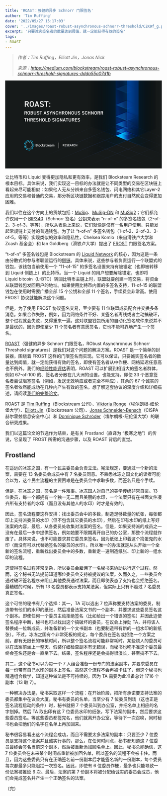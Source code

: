 ```yaml
---
title: 'ROAST：强健的异步 Schnorr 门限签名'
author: 'Tim Ruffing'
date: '2022/05/27 15:17:03'
cover: '../images/roast-robust-asynchronous-schnorr-threshold/CZK9f_g.png'
excerpt: '只要诚实签名者的数量达到阈值，就一定能获得有效的签名'
tags:
- ROAST
---
```



> *作者：Tim Ruffing，Elliott Jin，Jonas Nick*
> 
> *来源：<https://medium.com/blockstream/roast-robust-asynchronous-schnorr-threshold-signatures-ddda55a07d1b>*





![img](../images/roast-robust-asynchronous-schnorr-threshold/CZK9f_g.png)

让比特币和 Liquid 变得更加隐私和更有效率，是我们 Blocksteam Research 的根本目标。具体来说，我们实现这一目标的办法就是让不同类型的交易在区块链上看起来尽可能相似：如果他人无从分辨来自多签名钱包、闪电网络和其它Layer-2 应用的交易和普通的交易，那分析区块链数据和跟踪用户的支付自然就会变得更加困难。

我们以往在这个方向上的贡献包括：[MuSig](https://blog.blockstream.com/en-musig-a-new-multisignature-standard/)、[MuSig-DN](https://medium.com/blockstream/musig-dn-schnorr-multisignatures-with-verifiably-deterministic-nonces-27424b5df9d6) 和 [MuSig2](https://medium.com/blockstream/musig2-simple-two-round-schnorr-multisignatures-bf9582e99295)；它们都允许仅用一个 [BIP340](https://github.com/bitcoin/bips/blob/master/bip-0340.mediawiki)（Schnorr 签名）公钥来表示 “n-of-n” 的多签名钱包（2-of-2，3-of-3，等等），所以从表象上来说，它们就像是仅有一名用户使用、只能发起常规链上支付的普通钱包。为了让 “t-of-n” 多签名钱包（1-of-2、2-of-3、3-of-5，等等）实现类似的效率和隐私性，Chelsea Komlo（来自滑铁卢大学和 Zcash 基金会）和 Ian Goldberg（滑铁卢大学）提出了 [FROST](https://eprint.iacr.org/2020/852) 门限签名方案。

“t-of-n” 多签名钱包是 Blockstream 的 [Liquid Network](https://blockstream.com/liquid/) 的核心，因为这是一条由分散式的参与者联盟运行的[侧链](https://blockstream.com/assets/downloads/pdf/liquid-whitepaper.pdf)。具体来说，这些参与者负责运行一个联盟式的钱包，该钱包当前使用一个 “11-of-15” 的多签名设置来持有被锚定（也即被转移到 Liquid 侧链上）的比特币。当一个 Liquid 的用户想要解除锚定，也即将 Liquid bitcoin（L-BTC）转回比特币主链上时，联盟就要创建一笔交易，将资金从联盟钱包发回用户的地址。如果使用比特币内置的多签名支持，11-of-15 的联盟钱包在使用时需要广播全部 15 个公钥和全部 11 个签名，手续费会非常高。使用 FROST 协议就能解决这个问题。

但是，为了使用 FROST 协议签名交易，至少要有 11 位联盟成员配合并交换多条消息。如果合作失败，例如，因为网络条件不好、某签名者离线或者主动搞破环，整个过程就会失败，又得重来一遍。这对联盟钱包所用的自动化签名软件来说并不是最优的，因为即使至少 11 个签名者有意愿签名，它也不能可靠地产生一个签名。

[ROAST](https://eprint.iacr.org/2022/550.pdf)（强健的异步 Schnorr 门限签名，RObust Asynchronous Schnorr Threshold signatures）是我们对这个问题的解决方案。ROAST 是一个简单的封装器，围绕着 FROST 这样的门限签名而实现。它可以保证，只要诚实签名者的数量达到阈值，就一定能获得有效的签名，即使有签名者从中作梗、网络延迟任意高也不例外。我们的[经验性能评估](https://github.com/robot-dreams/roast)表明，ROAST 可以扩展到相当大的签名者群体，例如 67-of-100 的、签名者分散在几大洲的设置，也能支持。即使 33 个恶意签名者尝试阻塞签名（例如，发送无效响应或者完全不响应），其余的 67 个诚实的签名者依然能成功在几秒内产生有效的签名。想了解这套协议的深度介绍和详细描述，请阅读[我们的完整论文](https://eprint.iacr.org/2022/550.pdf)。

ROAST 是 [Tim Ruffing](https://twitter.com/real_or_random?lang=de)（Blockstream 公司）、[Viktoria Ronge](https://www.chaac.tf.fau.eu/person/viktoria-ronge)（埃尔朗根-纽伦堡大学）、[Elliott Jin](https://twitter.com/robot__dreams?lang=de)（Blockstream 公司）、[Jonas Schneider-Bensch](https://twitter.com/jonschben)（CISPA 赫尔霍兹信息安全中心）和 [Dominique Schröder](https://twitter.com/doschroeder)（埃尔朗根-纽伦堡大学）的联合研究成果。

我们以这篇论文的节选作为结束，是有关 Frostland（直译为 “极寒之地”）的传说，它呈现了 FROST 所需的沟通步骤，以及 ROAST 背后的直觉。

## Frostland

在遥远的冰冻之国，有一个民主委员会负责立法。宪法规定，要通过一个新的法案，需要在 13 名委员会成员中有 7 名委员同意。不熟悉冰冻之国文化的读者可能会以为，这个民主流程的主要困难是在委员会中求取多数，而签名只是个手续。

但是，在冰冻之国，签名是一件难事。冰冻国人对自己的美学传统非常自豪。13 位委员，每一个都拥有一个独一无二而且美丽的水印，一个法案只有在书面文件凑齐所有支持者的水印（而且没有其他人的水印）时才是有效的。

因此，签名流程要这样安排：找出委员会中的多数，制造足够数量的纸张，每张都印上支持派委员的水印（但不包含其它委员的水印），然后在印有水印的纸上写好法案的内容，最后，从各委员处收集对法案的签名。但是，如果支持派的成员之一没有在最后一步中提供签名，例如她要不限期离开自己的办公室，那整个流程就作废了。具体来说，也不可能要求其它委员来签名，因为纸张上印着这个捣蛋鬼的水印（而没有可以代替她签名的委员的水印）。所以唯一的办法就是从头开始一个全新的签名流程，重新找出委员会中的多数，重新走一遍制造纸张、印上新的一组水印的流程。

这使得签名过程非常复杂，所以委员会雇佣了一名秘书来协助执行这个过程。然而，这个秘书无法提前知道哪位委员会支持被提议的法案。久而久之，一些委员会通过破环签名程序来阻止其他委员通过法案，而且即使表态了支持也会拒绝签名。最糟糕的时候，所有 13 名委员都表示支持某法案，但实际上只有不超过 7 名委员真正签名。

这个可怜的秘书有几个选择：其一，TA 可以选出 7 位声称要支持法案的委员，制造带有他们的水印的纸张，然后准备法案文书的一个副本，并要求这些委员签名这个副本。即使任何一个委员主动拒绝签名（比如给出一个错误的签名）并因此迫使签名程序中断，秘书也可以找出这个搞破坏的委员，在议会上弹劾 TA，并将该人替换成一位新成员，并准备新的一个文书副本（也要制造带有新的一组水印的新纸张）。不过，冰冻之国有个非常死板的规定，每个委员在签名或拒绝一个方案之前，都有无限长的审核时间，所以整个签名流程可能非常耗时。某些烦人的委员可以在法案前坐上一整天、假装仔细检查副本有无错误，而秘书也吃不准这个委员最终会签名还是会一直坐下去。结果，签名程序还是会搞得很漫长，甚至搞不下去。

其二，这个秘书可以为每一个 7 人组合准备一份专门的法案副本，并要求委员在每一份带有自己水印的副本上签名。虽然这个流程不会再被卡住了，但这个秘书也精通组合数学，知道这种做法是不可持续的，因为 TA 需要为此准备总计 1716 个副本（13 取 7）。

一种解决办法是，秘书采取这样一个流程：在开始阶段，把所有承诺要支持法案的委员都集中在议会大厦。秘书有委员的名单，当至少有 7 位委员到场（这也正是签名流程启动的条件）时，秘书就把 7 个委员叫到办公室，并把名单上相应的名字划掉。然后 TA 取出印有这 7 位委员水印的纸张，写下法案的副本，然后要求这些委员签名。等这些委员都签完名，他们就离开办公室，等待下一次召唤，同时秘书也会把他们的名字在名单上再加回来。

秘书很容易看出这个流程会成功，而且不需要太多法案的副本：只要至少 7 位委员是支持这个法案并且诚实行事的，那么，在任何时间点，秘书都知道这 7 位委员最终会签名当前这个副本，然后被重新添加回名单上。因此，秘书总能确信，这 7 位委员会在未来某个时间点重新被加回名单，所以签名的流程不会被卡住。而且，因为这些委员只有在正确签名前一份副本后才能签名新的一份副本，每个委员每次都最多只能阻拦一次签名。因此，即使有 6 位委员作梗，最多也只能导致一份法案被推延 6 次。最后，法案的第 7 份副本将被分配给诚实的委员会成员，他们会完成签名并产生一个正确签名的法案。

（完）